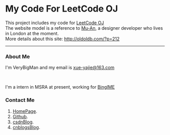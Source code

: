 ﻿My Code For LeetCode OJ
========

This project includes my code for [LeetCode OJ](https://oj.leetcode.com/problems/)
<br />
The website model is a reference to [Mu-An](http://muan.co), a designer developer who lives in London at the moment.
<br />
More details about this site: http://oldoldb.com/?p=212
<br />

---
### About Me

I'm VeryBigMan and my email is xue-yajie@163.com

<br />

I'm a intern in MSRA at present, working for [BingIME](http://bing.msn.cn/pinyin/android/)
<br />

### Contact Me

1. [HomePage](http://oldoldb.com).
2. [Github](https://github.com/oldoldb).
3. [csdnBlog](http://blog.csdn.net/oldoldb).
4. [cnblogsBlog](http://www.cnblogs.com/oldoldb).


